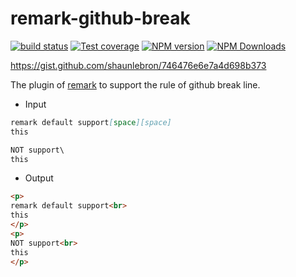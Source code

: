# remark-github-break

[![build status](https://img.shields.io/travis/imcuttle/remark-github-break/master.svg?style=flat-square)](https://travis-ci.org/imcuttle/remark-github-break)
[![Test coverage](https://img.shields.io/codecov/c/github/imcuttle/remark-github-break.svg?style=flat-square)](https://codecov.io/github/imcuttle/remark-github-break?branch=master)
[![NPM version](https://img.shields.io/npm/v/remark-github-break.svg?style=flat-square)](https://www.npmjs.com/package/remark-github-break)
[![NPM Downloads](https://img.shields.io/npm/dm/remark-github-break.svg?style=flat-square&maxAge=43200)](https://www.npmjs.com/package/remark-github-break)

https://gist.github.com/shaunlebron/746476e6e7a4d698b373

The plugin of [remark](https://github.com/remarkjs/remark) to support the rule of github break line.

- Input
```markdown
remark default support[space][space]
this

NOT support\
this
```

- Output
```html
<p>
remark default support<br>
this
</p>
<p>
NOT support<br>
this
</p>
```
